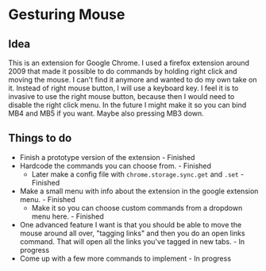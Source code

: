 # Gesturing Mouse

## Idea

This is an extension for Google Chrome. I used a firefox extension around 2009 that made it possible to do commands by holding right click and moving the mouse. I can't find it anymore and wanted to do my own take on it. Instead of right mouse button, I will use a keyboard key. I feel it is to invasive to use the right mouse button, because then I would need to disable the right click menu. In the future I might make it so you can bind MB4 and MB5 if you want. Maybe also pressing MB3 down. 

## Things to do

- Finish a prototype version of the extension - Finished
- Hardcode the commands you can choose from. - Finished
  - Later make a config file with `chrome.storage.sync.get` and `.set` - Finished
- Make a small menu with info about the extension in the google extension menu. - Finished
  - Make it so you can choose custom commands from a dropdown menu here. - Finished
- One advanced feature I want is that you should be able to move the mouse around all over, "tagging links" and then you do an open links command. That will open all the links you've tagged in new tabs. - In progress
- Come up with a few more commands to implement - In progress

